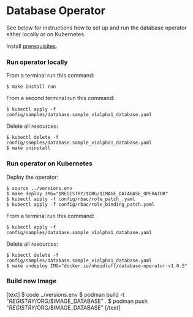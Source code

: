 # Database Operator

See below for instructions how to set up and run the database operator either locally or on Kubernetes.

Install [prerequisites](../documentation/Prerequisites.md).

### Run operator locally

From a terminal run this command:

```
$ make install run
```

From a second terminal run this command:

```
$ kubectl apply -f config/samples/database.sample_v1alpha1_database.yaml
```

Delete all resources:

```
$ kubectl delete -f config/samples/database.sample_v1alpha1_database.yaml
$ make uninstall
```

### Run operator on Kubernetes

Deploy the operator:

```
$ source ../versions.env
$ make deploy IMG="$REGISTRY/$ORG/$IMAGE_DATABASE_OPERATOR"
$ kubectl apply -f config/rbac/role_patch_.yaml 
$ kubectl apply -f config/rbac/role_binding_patch.yaml 
```

From a terminal run this command:

```
$ kubectl apply -f config/samples/database.sample_v1alpha1_database.yaml
```

Delete all resources:

```
$ kubectl delete -f config/samples/database.sample_v1alpha1_database.yaml
$ make undeploy IMG="docker.io/nheidloff/database-operator:v1.0.5"
```

### Build new Image

[text]
$ code ../versions.env
$ podman build -t "$REGISTRY/$ORG/$IMAGE_DATABASE" .
$ podman push "$REGISTRY/$ORG/$IMAGE_DATABASE"
[/text]     
